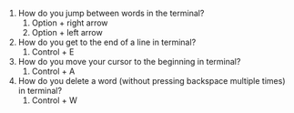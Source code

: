 1.  How do you jump between words in the terminal?
	1. Option + right arrow
	2. Option + left arrow
2.  How do you get to the end of a line in terminal?
	1. Control + E
3.  How do you move your cursor to the beginning in terminal?
	1. Control + A
4.  How do you delete a word (without pressing backspace multiple times) in terminal?
	1. Control + W